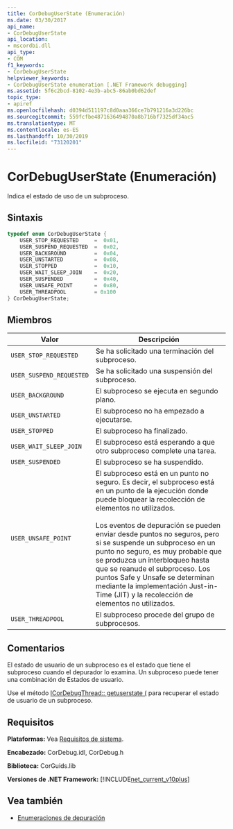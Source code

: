 ```yaml
---
title: CorDebugUserState (Enumeración)
ms.date: 03/30/2017
api_name:
- CorDebugUserState
api_location:
- mscordbi.dll
api_type:
- COM
f1_keywords:
- CorDebugUserState
helpviewer_keywords:
- CorDebugUserState enumeration [.NET Framework debugging]
ms.assetid: 5f6c2bcd-8102-4e3b-abc5-86ab0bd62def
topic_type:
- apiref
ms.openlocfilehash: d0394d511197c8d0aaa366ce7b791216a3d226bc
ms.sourcegitcommit: 559fcfbe4871636494870a8b716bf7325df34ac5
ms.translationtype: MT
ms.contentlocale: es-ES
ms.lasthandoff: 10/30/2019
ms.locfileid: "73120201"
---
```

# <a name="cordebuguserstate-enumeration"></a>CorDebugUserState (Enumeración)
Indica el estado de uso de un subproceso.  
  
## <a name="syntax"></a>Sintaxis  
  
```cpp  
typedef enum CorDebugUserState {  
    USER_STOP_REQUESTED     =  0x01,  
    USER_SUSPEND_REQUESTED  =  0x02,  
    USER_BACKGROUND         =  0x04,  
    USER_UNSTARTED          =  0x08,  
    USER_STOPPED            =  0x10,  
    USER_WAIT_SLEEP_JOIN    =  0x20,  
    USER_SUSPENDED          =  0x40,  
    USER_UNSAFE_POINT       =  0x80,  
    USER_THREADPOOL         = 0x100  
} CorDebugUserState;  
```  
  
## <a name="members"></a>Miembros  
  
|Valor|Descripción|  
|-----------|-----------------|  
|`USER_STOP_REQUESTED`|Se ha solicitado una terminación del subproceso.|  
|`USER_SUSPEND_REQUESTED`|Se ha solicitado una suspensión del subproceso.|  
|`USER_BACKGROUND`|El subproceso se ejecuta en segundo plano.|  
|`USER_UNSTARTED`|El subproceso no ha empezado a ejecutarse.|  
|`USER_STOPPED`|El subproceso ha finalizado.|  
|`USER_WAIT_SLEEP_JOIN`|El subproceso está esperando a que otro subproceso complete una tarea.|  
|`USER_SUSPENDED`|El subproceso se ha suspendido.|  
|`USER_UNSAFE_POINT`|El subproceso está en un punto no seguro. Es decir, el subproceso está en un punto de la ejecución donde puede bloquear la recolección de elementos no utilizados.<br /><br /> Los eventos de depuración se pueden enviar desde puntos no seguros, pero si se suspende un subproceso en un punto no seguro, es muy probable que se produzca un interbloqueo hasta que se reanude el subproceso. Los puntos Safe y Unsafe se determinan mediante la implementación Just-in-Time (JIT) y la recolección de elementos no utilizados.|  
|`USER_THREADPOOL`|El subproceso procede del grupo de subprocesos.|  
  
## <a name="remarks"></a>Comentarios  
 El estado de usuario de un subproceso es el estado que tiene el subproceso cuando el depurador lo examina. Un subproceso puede tener una combinación de Estados de usuario.  
  
 Use el método [ICorDebugThread:: getuserstate (](../../../../docs/framework/unmanaged-api/debugging/icordebugthread-getuserstate-method.md) para recuperar el estado de usuario de un subproceso.  
  
## <a name="requirements"></a>Requisitos  
 **Plataformas:** Vea [Requisitos de sistema](../../../../docs/framework/get-started/system-requirements.md).  
  
 **Encabezado:** CorDebug.idl, CorDebug.h  
  
 **Biblioteca:** CorGuids.lib  
  
 **Versiones de .NET Framework:** [!INCLUDE[net_current_v10plus](../../../../includes/net-current-v10plus-md.md)]  
  
## <a name="see-also"></a>Vea también

- [Enumeraciones de depuración](../../../../docs/framework/unmanaged-api/debugging/debugging-enumerations.md)
